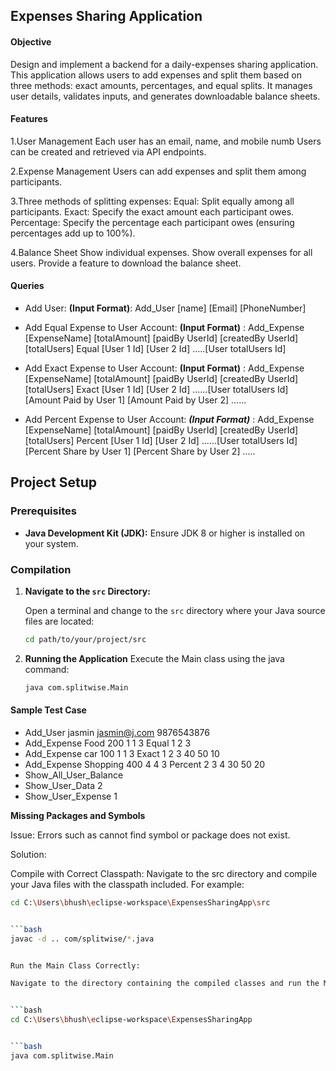 ## Expenses Sharing Application

#### Objective

Design and implement a backend for a daily-expenses sharing application. This application allows users to add expenses and split them based on three methods: exact amounts, percentages, and equal splits. It manages user details, validates inputs, and generates downloadable balance sheets.

#### Features

1.User Management
Each user has an email, name, and mobile numb
Users can be created and retrieved via API endpoints.

2.Expense Management
Users can add expenses and split them among participants.

3.Three methods of splitting expenses:
Equal: Split equally among all participants.
Exact: Specify the exact amount each participant owes.
Percentage: Specify the percentage each participant owes (ensuring percentages add up to 100%).

4.Balance Sheet
Show individual expenses.
Show overall expenses for all users.
Provide a feature to download the balance sheet.

#### Queries
* Add User: 
**(Input Format)**: Add_User [name] [Email] [PhoneNumber]


* Add Equal Expense to User Account:
**(Input Format)** : Add_Expense [ExpenseName] [totalAmount] [paidBy UserId] [createdBy UserId] [totalUsers] Equal [User 1 Id] [User 2 Id] .....[User totalUsers Id]


* Add Exact Expense to User Account:
**(Input Format)** : Add_Expense [ExpenseName] [totalAmount] [paidBy UserId] [createdBy UserId] [totalUsers] Exact [User 1 Id] [User 2 Id] ......[User totalUsers Id] [Amount Paid by User 1] [Amount Paid by User 2] ......


* Add Percent Expense to User Account:
***(Input Format)*** : Add_Expense [ExpenseName] [totalAmount] [paidBy UserId] [createdBy UserId] [totalUsers] Percent [User 1 Id] [User 2 Id] ......[User totalUsers Id] [Percent Share by User 1] [Percent Share by User 2] .....
  
## Project Setup

### Prerequisites

- **Java Development Kit (JDK):** Ensure JDK 8 or higher is installed on your system.
### Compilation

1. **Navigate to the `src` Directory:**

   Open a terminal and change to the `src` directory where your Java source files are located:

   ```bash
   cd path/to/your/project/src
   
2. **Running the Application**
   Execute the Main class using the java command:
   
   ```bash
   java com.splitwise.Main

#### Sample Test Case

* Add_User jasmin jasmin@j.com 9876543876
* Add_Expense Food 200 1 1 3 Equal 1 2 3
* Add_Expense car 100 1 1 3 Exact 1 2 3 40 50 10
* Add_Expense Shopping 400 4 4 3 Percent 2 3 4 30 50 20
* Show_All_User_Balance
* Show_User_Data 2
* Show_User_Expense 1
   
**Missing Packages and Symbols**

Issue: Errors such as cannot find symbol or package does not exist.

Solution:

Compile with Correct Classpath:
Navigate to the src directory and compile your Java files with the classpath included. For example:

```bash
cd C:\Users\bhush\eclipse-workspace\ExpensesSharingApp\src


```bash
javac -d .. com/splitwise/*.java


Run the Main Class Correctly:

Navigate to the directory containing the compiled classes and run the Main class with the appropriate classpath. For example:


```bash
cd C:\Users\bhush\eclipse-workspace\ExpensesSharingApp


```bash
java com.splitwise.Main
